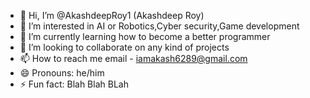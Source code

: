 - 👋 Hi, I’m @AkashdeepRoy1 (Akashdeep Roy)
- 👀 I’m interested in AI or Robotics,Cyber security,Game development
- 🌱 I’m currently learning how to become a better programmer
- 💞️ I’m looking to collaborate on any kind of projects 
- 📫 How to reach me email - iamakash6289@gmail.com
- 😄 Pronouns: he/him
- ⚡ Fun fact: Blah Blah BLah

<!---
AkashdeepRoy1/AkashdeepRoy1 is a ✨ special ✨ repository because its `README.md` (this file) appears on your GitHub profile.
You can click the Preview link to take a look at your changes.
--->
